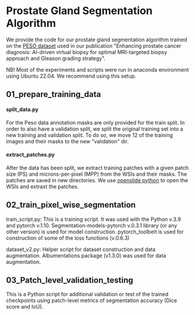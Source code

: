 # Prostate Gland Segmentation Algorithm 

We provide the code for our prostate gland segmentation algorithm trained on the [PESO dataset](https://www.wouterbulten.nl/posts/peso-dataset-whole-slide-image-prosate-cancer/) used in our publication "Enhancing prostate cancer diagnosis: AI-driven virtual biopsy for optimal MRI-targeted biopsy approach and Gleason grading strategy".

NB! Most of the experiments and scripts were run in anaconda environment
using Ubuntu 22.04. We recommend using this setup.

## 01_prepare_training_data
#### split_data.py 
For the Peso data annotation masks are only provided for the train split. 
In order to also have a validation split, we split the original training set into a new training and validation split. 
To do so, we move 12 of the training images and their masks to the new "validation" dir.

#### extract_patches.py 
After the data has been split, we extract training patches with a given patch size (PS) and microns-per-pixel (MPP) from the WSIs and their masks.
The patches are saved in new directories.
We use [openslide python](https://openslide.org/api/python/) to open the WSIs and extraxt the patches. 

## 02_train_pixel_wise_segmentation
train_script.py: This is a training script.
It was used with the Python v.3.9
and pytorch v.1.10.
Segmentation-models-pytorch v.0.3.1 library (or any other version) is
used for model construction.
pytorch_toolbelt is used for construction of some of the loss functions (v.0.6.3)

dataset_v2.py: Helper script for dataset construction and data augmentation.
Albumentations package (v1.3.0) was used for data augmentation.

## 03_Patch_level_validation_testing
This is a Python script for additional validation or test of the trained checkpoints
using patch-level metrics of segmentation accuracy (Dice score and IoU).
